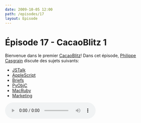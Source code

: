 ```yaml
---
date: 2009-10-05 12:00
path: /episodes/17
layout: Episode
---
```

# Épisode 17 - CacaoBlitz 1
<p>Bienvenue dans le premier <a href="https://cacaocast.com/media/cacaoblitz_1.mp3" title="CacaoBlitz 1">CacaoBlitz</a>! Dans cet épisode, <a href="http://www.twitter.com/philippec" title="Philippe Casgrain sur Twitter">Philippe Casgrain</a> discute des sujets suivants:</p>
<ul><li><a href="http://github.com/ccgus/jstalk" title="JSTalk">JSTalk</a></li>
<li><a href="http://www.barebones.com/products/yojimbo/" title="AppleScript">AppleScript</a></li>
<li><a href="http://giveabrief.com/" title="Briefs">Briefs</a></li>
<li><a href="http://developer.apple.com/cocoa/pyobjc.html" title="PyObjC">PyObjC</a></li>
<li><a href="http://macruby.org/" title="MacRuby">MacRuby</a></li>
<li><a href="http://www.gigliwood.com/weblog/Business/indie-marketing-3.html" title="Marketing">Marketing</a></li>
</ul>
<p><audio controls><source src="https://cacaocast.com/media/cacaoblitz_1.mp3" type="audio/mpeg"><source src="https://cacaocast.com/media/cacaoblitz_1.mp3" type="audio/mp4">Votre navigateur ne supporte pas l'élément audio / Your browser does not support the audio element.</audio></p>
